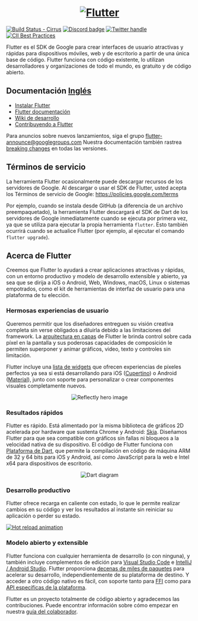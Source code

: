 <a href="https://flutter.dev/">
  <h1 align="center">
    <picture>
      <source media="(prefers-color-scheme: dark)" srcset="https://storage.googleapis.com/cms-storage-bucket/6e19fee6b47b36ca613f.png">
      <img alt="Flutter" src="https://storage.googleapis.com/cms-storage-bucket/c823e53b3a1a7b0d36a9.png">
    </picture>
  </h1>
</a>

[![Build Status - Cirrus][]][Build status]
[![Discord badge][]][Discord instructions]
[![Twitter handle][]][Twitter badge]
[![CII Best Practices](https://bestpractices.coreinfrastructure.org/projects/5631/badge)](https://bestpractices.coreinfrastructure.org/projects/5631)

Flutter es el SDK de Google para crear interfaces de usuario atractivas y rápidas para dispositivos móviles, web y de escritorio a partir de una única base de código. Flutter funciona con código existente, lo utilizan desarrolladores y organizaciones de todo el mundo, es gratuito y de código abierto.

## Documentación [Inglés](README.md)

* [Instalar Flutter](https://flutter.dev/get-started/)
* [Flutter documentación](https://flutter.dev/docs)
* [Wiki de desarrollo](https://github.com/flutter/flutter/wiki)
* [Contribuyendo a Flutter](https://github.com/flutter/flutter/blob/master/CONTRIBUTING.md)

Para anuncios sobre nuevos lanzamientos, siga el grupo
[flutter-announce@googlegroups.com](https://groups.google.com/forum/#!forum/flutter-announce)
Nuestra documentación también rastrea [breaking changes](https://flutter.dev/docs/release/breaking-changes) en todas las versiones.

## Términos de servicio

La herramienta Flutter ocasionalmente puede descargar recursos de los servidores de Google. Al descargar o usar el SDK de Flutter, usted acepta los Términos de servicio de Google:
https://policies.google.com/terms

Por ejemplo, cuando se instala desde GitHub (a diferencia de un archivo preempaquetado), la herramienta Flutter descargará el SDK de Dart de los servidores de Google
inmediatamente cuando se ejecuta por primera vez, ya que se utiliza para ejecutar la propia herramienta `flutter`. Esto también ocurrirá cuando se actualice Flutter (por ejemplo, al ejecutar el comando `flutter upgrade`).

## Acerca de Flutter

Creemos que Flutter lo ayudará a crear aplicaciones atractivas y rápidas, con un entorno productivo y modelo de desarrollo extensible y abierto, ya sea que se dirija a iOS o Android, Web, Windows, macOS, Linux o sistemas empotrados, como el kit de herramientas de interfaz de usuario para una plataforma de tu elección.

### Hermosas experiencias de usuario

Queremos permitir que los diseñadores entreguen su visión creativa completa sin verse obligados a diluirla debido a las limitaciones del framework.
La [arquitectura en capas] de Flutter le brinda control sobre cada píxel en la pantalla y sus poderosas capacidades de composición le permiten superponer y animar gráficos, video, texto y controles sin limitación.

Flutter incluye una [lista de widgets][catálogo de widgets] que ofrecen experiencias de píxeles perfectos ya sea si está desarrollando para iOS ([Cupertino]) o Android ([Material]), junto con soporte para personalizar o crear componentes visuales completamente nuevos.

<p align="center"><img src="https://github.com/flutter/website/blob/main/src/assets/images/docs/homepage/reflectly-hero-600px.png?raw=true" alt="Reflectly hero image"></p>

### Resultados rápidos

Flutter es rápido. Está alimentado por la misma biblioteca de gráficos 2D acelerada por hardware que sustenta Chrome y Android: [Skia]. Diseñamos Flutter para que sea compatible con gráficos sin fallas ni bloqueos a la velocidad nativa de su dispositivo.
El código de Flutter funciona con [Plataforma de Dart], que permite la compilación en código de máquina ARM de 32 y 64 bits para iOS y Android, así como JavaScript para la web e Intel x64 para dispositivos de escritorio.

<p align="center"><img src="https://github.com/flutter/website/blob/main/src/assets/images/docs/homepage/dart-diagram-small.png?raw=true" alt="Dart diagram"></p>

### Desarrollo productivo

Flutter ofrece recarga en caliente con estado, lo que le permite realizar cambios en su código y ver los resultados al instante sin reiniciar su aplicación o perder su estado.

[![Hot reload animation][]][Hot reload]

### Modelo abierto y extensible

Flutter funciona con cualquier herramienta de desarrollo (o con ninguna), y también incluye complementos de edición para [Visual Studio Code] e [IntelliJ / Android Studio].
Flutter proporciona [decenas de miles de paquetes][Flutter packages] para acelerar su desarrollo, independientemente de su plataforma de destino. Y acceder a otro código nativo es fácil, con soporte tanto para [FFI] como para [API específicas de la plataforma][canales de la plataforma].

Flutter es un proyecto totalmente de código abierto y agradecemos las contribuciones.
Puede encontrar información sobre cómo empezar en nuestra
[guía del colaborador](CONTRIBUTING.md).


[flutter.dev]: https://flutter.dev
[Build Status - Cirrus]: https://api.cirrus-ci.com/github/flutter/flutter.svg
[Build status]: https://cirrus-ci.com/github/flutter/flutter/master
[Discord instructions]: https://github.com/flutter/flutter/wiki/Chat
[Discord badge]: https://img.shields.io/discord/608014603317936148
[Twitter handle]: https://img.shields.io/twitter/follow/flutterdev.svg?style=social&label=Follow
[Twitter badge]: https://twitter.com/intent/follow?screen_name=flutterdev
[arquitectura en capas]: https://flutter.dev/docs/resources/inside-flutter
[architectural overview]: https://docs.flutter.dev/resources/architectural-overview
[catálogo de widgets]: https://flutter.dev/widgets/
[Cupertino]: https://docs.flutter.dev/development/ui/widgets/cupertino
[Material]: https://docs.flutter.dev/development/ui/widgets/material
[Skia]: https://skia.org/
[Plataforma de Dart]: https://dart.dev/
[Hot reload animation]: https://github.com/flutter/website/blob/main/src/assets/images/docs/tools/android-studio/hot-reload.gif?raw=true
[Hot reload]: https://docs.flutter.dev/development/tools/hot-reload
[Visual Studio Code]: https://marketplace.visualstudio.com/items?itemName=Dart-Code.flutter
[IntelliJ / Android Studio]: https://plugins.jetbrains.com/plugin/9212-flutter
[Flutter packages]: https://pub.dev/flutter
[FFI]: https://flutter.dev/docs/development/platform-integration/c-interop
[canales de la plataforma]: https://flutter.dev/docs/development/platform-integration/platform-channels
[interop example]: https://github.com/flutter/flutter/tree/master/examples/platform_channel
